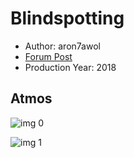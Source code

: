 # Blindspotting

* Author: aron7awol
* [Forum Post](https://www.avsforum.com/threads/bass-eq-for-filtered-movies.2995212/post-57088770)
* Production Year: 2018

## Atmos

![img 0](https://i.imgur.com/PwhDqHc.jpg)

![img 1](https://i.imgur.com/kEBqu5w.jpg)

